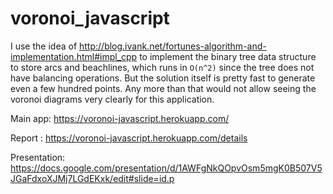 # voronoi_javascript

I use the idea of http://blog.ivank.net/fortunes-algorithm-and-implementation.html#impl_cpp to implement the binary tree data structure to store arcs and beachlines, which runs in `O(n^2)` since the tree does not have balancing operations. But the solution itself is pretty fast to generate even a few hundred points. Any more than that would not allow seeing the voronoi diagrams very clearly for this application.

Main app: https://voronoi-javascript.herokuapp.com/

Report   : https://voronoi-javascript.herokuapp.com/details

Presentation: https://docs.google.com/presentation/d/1AWFgNkQOpvOsm5mgK0B507V5JGaFdxoXJMj7LGdEKxk/edit#slide=id.p
